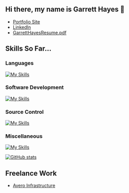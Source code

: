 ## Hi there, my name is Garrett Hayes 👋

- [Portfolio Site](https://bridgeshayes.github.io)
- [LinkedIn](https://www.linkedin.com/in/garrett-bridges-hayes/)
- [GarrettHayesResume.pdf](https://github.com/user-attachments/files/19713008/GarrettHayesResume.pdf)

## Skills So Far...

### Languages
[![My Skills](https://skillicons.dev/icons?i=cpp,cs,js,py,ts)](https://skillicons.dev)

### Software Development
[![My Skills](https://skillicons.dev/icons?i=react,html,css,bootstrap,dotnet,jquery,nextjs,express,nodejs,flutter&perline=5)](https://skillicons.dev)

### Source Control
[![My Skills](https://skillicons.dev/icons?i=git,github,gitlab)](https://skillicons.dev)

### Miscellaneous
[![My Skills](https://skillicons.dev/icons?i=aws,azure,bash,debian,linux,redhat,mongodb,npm,opencv,qt,r,raspberrypi,ubuntu,visualstudio,vscode&perline=5)](https://skillicons.dev)

[![GitHub stats](https://github-readme-stats.vercel.app/api?username=bridgeshayes&hide=stars&theme=tokyonight&hide_rank=true)](https://github.com/anuraghazra/github-readme-stats)

## Freelance Work
- [Avero Infrastructure](https://averoit.com/)
